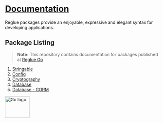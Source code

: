 # [Documentation](https://reglue4go.github.io/docs)

Reglue packages provide an enjoyable, expressive and elegant syntax for developing applications.

## Package Listing

> **Note:** This repository contains documentation for packages published at [Reglue Go](https://github.com/reglue4go)

1.  [Stringable](https://reglue4go.github.io/docs/stringable/)
2.  [Config](https://reglue4go.github.io/docs/config)
3.  [Cryptography](https://reglue4go.github.io/docs/cryptography)
4.  [Database](https://reglue4go.github.io/docs/db)
5.  [Database - GORM](https://reglue4go.github.io/docs/db4gorm)

<img src="https://reglue4go.github.io/docs/img/go/Go-Logo_Blue.svg" width="80" height="70.8" alt="Go logo">
